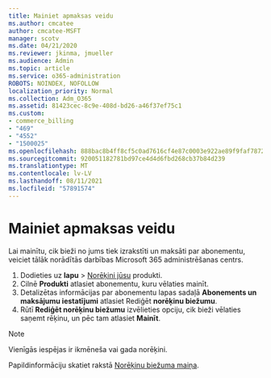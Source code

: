 ```yaml
---
title: Mainiet apmaksas veidu
ms.author: cmcatee
author: cmcatee-MSFT
manager: scotv
ms.date: 04/21/2020
ms.reviewer: jkinma, jmueller
ms.audience: Admin
ms.topic: article
ms.service: o365-administration
ROBOTS: NOINDEX, NOFOLLOW
localization_priority: Normal
ms.collection: Adm_O365
ms.assetid: 81423cec-8c9e-408d-bd26-a46f37ef75c1
ms.custom:
- commerce_billing
- "469"
- "4552"
- "1500025"
ms.openlocfilehash: 888bac8b4ff8cf5c0ad7616cf4e87c0003e922ae89f9faf7872b94aba76f7027
ms.sourcegitcommit: 920051182781bd97ce4d4d6fbd268cb37b84d239
ms.translationtype: MT
ms.contentlocale: lv-LV
ms.lasthandoff: 08/11/2021
ms.locfileid: "57891574"
---
```

# <a name="change-how-often-you-pay"></a>Mainiet apmaksas veidu

Lai mainītu, cik bieži no jums tiek izrakstīti un maksāti par abonementu, veiciet tālāk norādītās darbības Microsoft 365 administrēšanas centrs.

1. Dodieties uz **lapu**  >  [Norēķini jūsu](https://go.microsoft.com/fwlink/p/?linkid=842054) produkti.
2. Cilnē **Produkti** atlasiet abonementu, kuru vēlaties mainīt.
3. Detalizētas informācijas par abonementu lapas sadaļā **Abonements un maksājumu iestatījumi** atlasiet Rediģēt **norēķinu biežumu**.
4. Rūtī **Rediģēt norēķinu biežumu** izvēlieties opciju, cik bieži vēlaties saņemt rēķinu, un pēc tam atlasiet **Mainīt**.

> [!NOTE]
> Vienīgās iespējas ir ikmēneša vai gada norēķini.

Papildinformāciju skatiet rakstā [Norēķinu biežuma maiņa](https://docs.microsoft.com/microsoft-365/commerce/billing-and-payments/change-payment-frequency).
